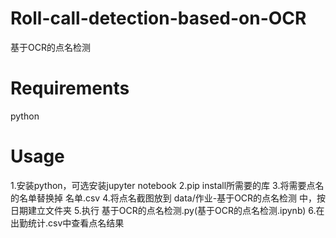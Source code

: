 # Roll-call-detection-based-on-OCR
基于OCR的点名检测

# Requirements
python

# Usage
1.安装python，可选安装jupyter notebook
2.pip install所需要的库
3.将需要点名的名单替换掉 名单.csv
4.将点名截图放到 data/作业-基于OCR的点名检测 中，按日期建立文件夹
5.执行 基于OCR的点名检测.py(基于OCR的点名检测.ipynb)
6.在出勤统计.csv中查看点名结果
